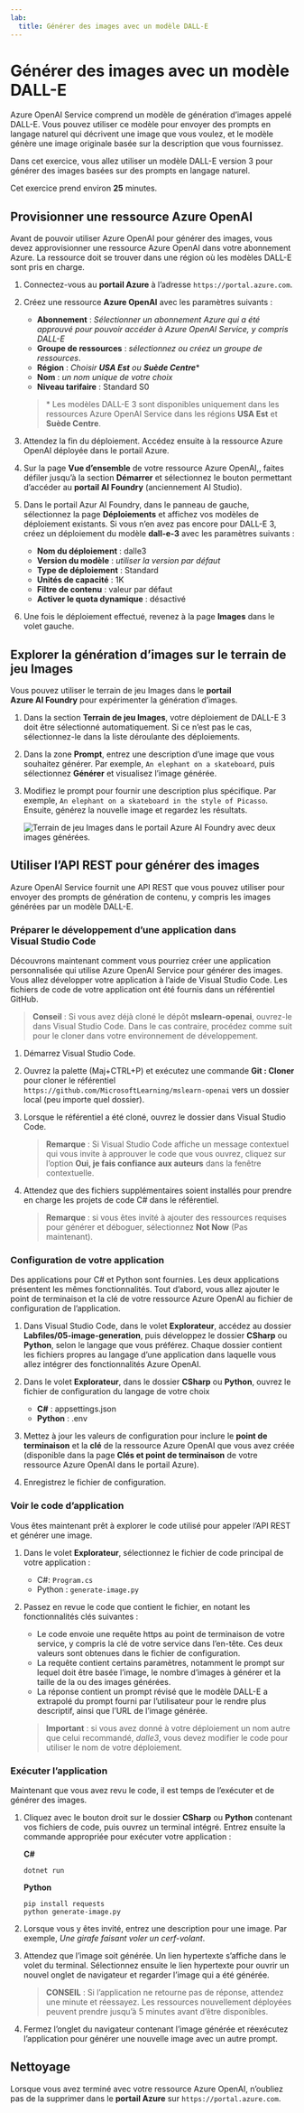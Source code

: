 ```yaml
---
lab:
  title: Générer des images avec un modèle DALL-E
---
```


# Générer des images avec un modèle DALL-E

Azure OpenAI Service comprend un modèle de génération d’images appelé DALL-E. Vous pouvez utiliser ce modèle pour envoyer des prompts en langage naturel qui décrivent une image que vous voulez, et le modèle génère une image originale basée sur la description que vous fournissez.

Dans cet exercice, vous allez utiliser un modèle DALL-E version 3 pour générer des images basées sur des prompts en langage naturel.

Cet exercice prend environ **25** minutes.

## Provisionner une ressource Azure OpenAI

Avant de pouvoir utiliser Azure OpenAI pour générer des images, vous devez approvisionner une ressource Azure OpenAI dans votre abonnement Azure. La ressource doit se trouver dans une région où les modèles DALL-E sont pris en charge.

1. Connectez-vous au **portail Azure** à l’adresse `https://portal.azure.com`.
1. Créez une ressource **Azure OpenAI** avec les paramètres suivants :
    - **Abonnement** : *Sélectionner un abonnement Azure qui a été approuvé pour pouvoir accéder à Azure OpenAI Service, y compris DALL-E*
    - **Groupe de ressources** : *sélectionnez ou créez un groupe de ressources*.
    - **Région** : *Choisir **USA Est** ou **Suède Centre***\*
    - **Nom** : *un nom unique de votre choix*
    - **Niveau tarifaire** : Standard S0

    > \* Les modèles DALL-E 3 sont disponibles uniquement dans les ressources Azure OpenAI Service dans les régions **USA Est** et **Suède Centre**.

1. Attendez la fin du déploiement. Accédez ensuite à la ressource Azure OpenAI déployée dans le portail Azure.
1. Sur la page **Vue d’ensemble** de votre ressource Azure OpenAI,, faites défiler jusqu’à la section **Démarrer** et sélectionnez le bouton permettant d’accéder au **portail AI Foundry** (anciennement AI Studio).
1. Dans le portail Azur AI Foundry, dans le panneau de gauche, sélectionnez la page **Déploiements** et affichez vos modèles de déploiement existants. Si vous n’en avez pas encore pour DALL-E 3, créez un déploiement du modèle **dall-e-3** avec les paramètres suivants :
    - **Nom du déploiement** : dalle3
    - **Version du modèle** : *utiliser la version par défaut*
    - **Type de déploiement** : Standard
    - **Unités de capacité** : 1K
    - **Filtre de contenu** : valeur par défaut
    - **Activer le quota dynamique** : désactivé
1. Une fois le déploiement effectué, revenez à la page **Images** dans le volet gauche.

## Explorer la génération d’images sur le terrain de jeu Images

Vous pouvez utiliser le terrain de jeu Images dans le **portail Azure AI Foundry** pour expérimenter la génération d’images.

1. Dans la section **Terrain de jeu Images**, votre déploiement de DALL-E 3 doit être sélectionné automatiquement. Si ce n’est pas le cas, sélectionnez-le dans la liste déroulante des déploiements.
1. Dans la zone **Prompt**, entrez une description d’une image que vous souhaitez générer. Par exemple, `An elephant on a skateboard`, puis sélectionnez **Générer** et visualisez l’image générée.

1. Modifiez le prompt pour fournir une description plus spécifique. Par exemple, `An elephant on a skateboard in the style of Picasso`. Ensuite, générez la nouvelle image et regardez les résultats.

    ![Terrain de jeu Images dans le portail Azure AI Foundry avec deux images générées.](../media/images-playground-new-style.png)

## Utiliser l’API REST pour générer des images

Azure OpenAI Service fournit une API REST que vous pouvez utiliser pour envoyer des prompts de génération de contenu, y compris les images générées par un modèle DALL-E.

### Préparer le développement d’une application dans Visual Studio Code

Découvrons maintenant comment vous pourriez créer une application personnalisée qui utilise Azure OpenAI Service pour générer des images. Vous allez développer votre application à l’aide de Visual Studio Code. Les fichiers de code de votre application ont été fournis dans un référentiel GitHub.

> **Conseil** : Si vous avez déjà cloné le dépôt **mslearn-openai**, ouvrez-le dans Visual Studio Code. Dans le cas contraire, procédez comme suit pour le cloner dans votre environnement de développement.

1. Démarrez Visual Studio Code.
2. Ouvrez la palette (Maj+CTRL+P) et exécutez une commande **Git : Cloner** pour cloner le référentiel `https://github.com/MicrosoftLearning/mslearn-openai` vers un dossier local (peu importe quel dossier).
3. Lorsque le référentiel a été cloné, ouvrez le dossier dans Visual Studio Code.

    > **Remarque** : Si Visual Studio Code affiche un message contextuel qui vous invite à approuver le code que vous ouvrez, cliquez sur l’option **Oui, je fais confiance aux auteurs** dans la fenêtre contextuelle.

4. Attendez que des fichiers supplémentaires soient installés pour prendre en charge les projets de code C# dans le référentiel.

    > **Remarque** : si vous êtes invité à ajouter des ressources requises pour générer et déboguer, sélectionnez **Not Now** (Pas maintenant).

### Configuration de votre application

Des applications pour C# et Python sont fournies. Les deux applications présentent les mêmes fonctionnalités. Tout d’abord, vous allez ajouter le point de terminaison et la clé de votre ressource Azure OpenAI au fichier de configuration de l’application.

1. Dans Visual Studio Code, dans le volet **Explorateur**, accédez au dossier **Labfiles/05-image-generation**, puis développez le dossier **CSharp** ou **Python**, selon le langage que vous préférez. Chaque dossier contient les fichiers propres au langage d’une application dans laquelle vous allez intégrer des fonctionnalités Azure OpenAI.
2. Dans le volet **Explorateur**, dans le dossier **CSharp** ou **Python**, ouvrez le fichier de configuration du langage de votre choix

    - **C#** : appsettings.json
    - **Python** : .env
    
3. Mettez à jour les valeurs de configuration pour inclure le **point de terminaison** et la **clé** de la ressource Azure OpenAI que vous avez créée (disponible dans la page **Clés et point de terminaison** de votre ressource Azure OpenAI dans le portail Azure).
4. Enregistrez le fichier de configuration.

### Voir le code d’application

Vous êtes maintenant prêt à explorer le code utilisé pour appeler l’API REST et générer une image.

1. Dans le volet **Explorateur**, sélectionnez le fichier de code principal de votre application :

    - C#: `Program.cs`
    - Python : `generate-image.py`

2. Passez en revue le code que contient le fichier, en notant les fonctionnalités clés suivantes :
    - Le code envoie une requête https au point de terminaison de votre service, y compris la clé de votre service dans l’en-tête. Ces deux valeurs sont obtenues dans le fichier de configuration.
    - La requête contient certains paramètres, notamment le prompt sur lequel doit être basée l’image, le nombre d’images à générer et la taille de la ou des images générées.
    - La réponse contient un prompt révisé que le modèle DALL-E a extrapolé du prompt fourni par l’utilisateur pour le rendre plus descriptif, ainsi que l’URL de l’image générée.
    
    > **Important** : si vous avez donné à votre déploiement un nom autre que celui recommandé, *dalle3*, vous devez modifier le code pour utiliser le nom de votre déploiement.

### Exécuter l’application

Maintenant que vous avez revu le code, il est temps de l’exécuter et de générer des images.

1. Cliquez avec le bouton droit sur le dossier **CSharp** ou **Python** contenant vos fichiers de code, puis ouvrez un terminal intégré. Entrez ensuite la commande appropriée pour exécuter votre application :

   **C#**
   ```
   dotnet run
   ```
   
   **Python**
   ```
   pip install requests
   python generate-image.py
   ```

3. Lorsque vous y êtes invité, entrez une description pour une image. Par exemple, *Une girafe faisant voler un cerf-volant*.

4. Attendez que l’image soit générée. Un lien hypertexte s’affiche dans le volet du terminal. Sélectionnez ensuite le lien hypertexte pour ouvrir un nouvel onglet de navigateur et regarder l’image qui a été générée.

   > **CONSEIL** : Si l’application ne retourne pas de réponse, attendez une minute et réessayez. Les ressources nouvellement déployées peuvent prendre jusqu’à 5 minutes avant d’être disponibles.

5. Fermez l’onglet du navigateur contenant l’image générée et réexécutez l’application pour générer une nouvelle image avec un autre prompt.

## Nettoyage

Lorsque vous avez terminé avec votre ressource Azure OpenAI, n’oubliez pas de la supprimer dans le **portail Azure** sur `https://portal.azure.com`.
